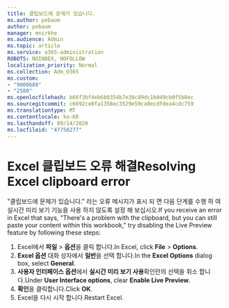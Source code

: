 ```yaml
---
title: 클립보드에 문제가 있습니다.
ms.author: pebaum
author: pebaum
manager: mnirkhe
ms.audience: Admin
ms.topic: article
ms.service: o365-administration
ROBOTS: NOINDEX, NOFOLLOW
localization_priority: Normal
ms.collection: Adm_O365
ms.custom:
- "9000688"
- "2580"
ms.openlocfilehash: b66f3bf4eb6b0354b7e30c89dc1b049cb0f5b8ec
ms.sourcegitcommit: c6692ce0fa1358ec3529e59ca0ecdfdea4cdc759
ms.translationtype: MT
ms.contentlocale: ko-KR
ms.lasthandoff: 09/14/2020
ms.locfileid: "47750277"
---
```

# <a name="resolving-excel-clipboard-error"></a><span data-ttu-id="bc026-102">Excel 클립보드 오류 해결</span><span class="sxs-lookup"><span data-stu-id="bc026-102">Resolving Excel clipboard error</span></span>

<span data-ttu-id="bc026-103">"클립보드에 문제가 있습니다." 라는 오류 메시지가 표시 되 면 다음 단계를 수행 하 여 실시간 미리 보기 기능을 사용 하지 않도록 설정 해 보십시오.</span><span class="sxs-lookup"><span data-stu-id="bc026-103">If you receive an error in Excel that says, "There's a problem with the clipboard, but you can still paste your content within this workbook," try disabling the Live Preview feature by following these steps:</span></span>

1. <span data-ttu-id="bc026-104">Excel에서 **파일**  >  **옵션**을 클릭 합니다.</span><span class="sxs-lookup"><span data-stu-id="bc026-104">In Excel, click **File** > **Options**.</span></span>
3. <span data-ttu-id="bc026-105">**Excel 옵션** 대화 상자에서 **일반**을 선택 합니다.</span><span class="sxs-lookup"><span data-stu-id="bc026-105">In the **Excel Options** dialog box, select **General**.</span></span>
4. <span data-ttu-id="bc026-106">**사용자 인터페이스 옵션**에서 **실시간 미리 보기 사용**확인란의 선택을 취소 합니다.</span><span class="sxs-lookup"><span data-stu-id="bc026-106">Under **User Interface options**, clear **Enable Live Preview**.</span></span>
5. <span data-ttu-id="bc026-107">**확인**을 클릭합니다.</span><span class="sxs-lookup"><span data-stu-id="bc026-107">Click **OK**.</span></span>
6. <span data-ttu-id="bc026-108">Excel을 다시 시작 합니다.</span><span class="sxs-lookup"><span data-stu-id="bc026-108">Restart Excel.</span></span>
